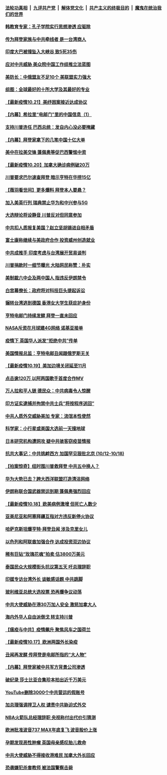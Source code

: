 ####  [法轮功真相](../../../../basic/blob/master/README.md?t=10212202) &nbsp;|&nbsp; [九评共产党](../../../../9ping.md/blob/master/README.md?t=10212202) &nbsp;|&nbsp; [解体党文化](../../../../jtdwh.md/blob/master/README.md?t=10212202)  &nbsp;|&nbsp; [共产主义的终极目的](../../../../gczydzjmd.md/blob/master/README.md?t=10212202) &nbsp;|&nbsp; [魔鬼在统治我们的世界](../../../../mgztzwmdsj.md/blob/master/README.md?t=10212202) 

#### [韩教育专家：孔子学院实行思想渗透 应驱除](../pages/nsc418/n12491110.md?t=10212202) 

#### [传为拜登家族与中共牵线者 是一台湾商人](../pages/nsc418/n12491078.md?t=10212202) 

#### [印度大巴被撞坠入大峡谷 致5死35伤](../pages/nsc418/n12490989.md?t=10212202) 

#### [应对中共威胁 美众院中国工作组推立法蓝图](../pages/nsc418/n12490849.md?t=10212202) 

#### [美防长：中俄盟友不足10个 美联盟实力强大](../pages/nsc418/n12490701.md?t=10212202) 

#### [组图：全球最好的十所大学及其最好的专业](../pages/nsc418/n12490249.md?t=10212202) 

#### [【最新疫情10.21】美纾困案接近达成协议](../pages/nsc418/n12489936.md?t=10212202) 

#### [【内幕】希拉里“电邮门”里的中国信息（1）](../pages/nsc418/n12489911.md?t=10212202) 

#### [支持川普连任 巴西总统：发自内心没必要掩藏](../pages/nsc418/n12489870.md?t=10212202) 

#### [【内幕】拜登家拿下的几笔中国十亿大单](../pages/nsc418/n12487902.md?t=10212202) 

#### [美中在拉美交锋 蓬佩奥等促巴西警惕中资](../pages/nsc418/n12489582.md?t=10212202) 

#### [【最新疫情10.20】加拿大确诊病例破20万](../pages/nsc418/n12487702.md?t=10212202) 

#### [川普要求巴尔速查拜登 暗示亨特在华捞15亿](../pages/nsc418/n12489415.md?t=10212202) 

#### [【薇羽看世间】更多爆料 拜登本人要悬？](../pages/nsc418/n12489423.md?t=10212202) 

#### [加入美英行列 瑞典禁止华为和中兴参与5G](../pages/nsc418/n12488805.md?t=10212202) 

#### [大选辩论将设静音 川普反对但同意参加](../pages/nsc418/n12488933.md?t=10212202) 

#### [中共扣人质报复美国？赵立坚胡锡进自相矛盾](../pages/nsc418/n12488608.md?t=10212202) 

#### [富士康称继续与美政府合作 投资威州创造就业](../pages/nsc418/n12488458.md?t=10212202) 

#### [中共成推手 印度考虑与台湾展开贸易谈判](../pages/nsc418/n12488240.md?t=10212202) 

#### [川普捐款时一细节曝光 大陆网民称赞：朴实](../pages/nsc418/n12486542.md?t=10212202) 

#### [美制裁六中企及两中国人 指违反伊朗禁令](../pages/nsc418/n12487771.md?t=10212202) 

#### [白宫幕僚长：政府将对科技巨头提起诉讼](../pages/nsc418/n12487409.md?t=10212202) 

#### [辗转台湾逃到德国 香港女大学生获庇护身份](../pages/nsc418/n12487540.md?t=10212202) 

#### [亨特电邮门持续发酵 拜登一直未回应](../pages/nsc418/n12487305.md?t=10212202) 

#### [NASA斥资在月球建4G网络 诺基亚接单](../pages/nsc418/n12487085.md?t=10212202) 

#### [疫情下 英国华人派发“拒绝中共”传单](../pages/nsc418/n12465104.md?t=10212202) 

#### [美国情报总监：亨特电邮丑闻跟俄罗斯无关](../pages/nsc418/n12486978.md?t=10212202) 

#### [【最新疫情10.19】美加边境关闭延至11月](../pages/nsc418/n12482137.md?t=10212202) 

#### [点击逾120万 以阿两国歌手首度合作MV](../pages/nsc418/n12485486.md?t=10212202) 

#### [万人拉和平人链 德民众：中共病毒令人惊醒](../pages/nsc418/n12485349.md?t=10212202) 

#### [印方证实逮捕并拘禁中共士兵“将按程序送回”](../pages/nsc418/n12486465.md?t=10212202) 

#### [中共人质外交威胁美加 专家：流氓本性使然](../pages/nsc418/n12486178.md?t=10212202) 

#### [科学家：小行星或美国大选前一天撞地球](../pages/nsc418/n12486328.md?t=10212202) 

#### [日本研究机构遭网攻 疑中共骇客窃疫苗情报](../pages/nsc418/n12486161.md?t=10212202) 

#### [抗共大事记：中共挑衅西方 加国罕见狠批北京 (10/12-10/18)](../pages/nsc418/n12484974.md?t=10212202) 

#### [【拍案惊奇】纽时围川普救拜登 中共五中换人？](../pages/nsc418/n12485538.md?t=10212202) 

#### [华为大势已去？跨大西洋联盟打造清洁网络](../pages/nsc418/n12485442.md?t=10212202) 

#### [伊朗称联合国武器禁运到期 蓬佩奥强烈回应](../pages/nsc418/n12485003.md?t=10212202) 

#### [【最新疫情10.18】欧美病例激增 但死亡人数少](../pages/nsc418/n12468511.md?t=10212202) 

#### [亚美尼亚和阿塞拜疆互指对方违反新停火协议](../pages/nsc418/n12484874.md?t=10212202) 

#### [哈萨克斯坦爆亨特‧拜登丑闻 涉及克里女儿](../pages/nsc418/n12484808.md?t=10212202) 

#### [以色列和阿联酋加强合作 达成投资双边协议](../pages/nsc418/n12484560.md?t=10212202) 

#### [稀有巨钻“玫瑰花魂”拍卖 估3800万美元](../pages/nsc418/n12482885.md?t=10212202) 

#### [泰国民众大规模街头抗议第五天 吁总理辞职](../pages/nsc418/n12484491.md?t=10212202) 

#### [印媒专访台湾外长 谈敏感话题 中共跳脚](../pages/nsc418/n12484354.md?t=10212202) 

#### [玻利维亚总统大选投票 恐再爆争议动荡](../pages/nsc418/n12484344.md?t=10212202) 

#### [中共大使威胁在港30万加人安全 激怒加拿大人](../pages/nsc418/n12484118.md?t=10212202) 

#### [海内外华人自由派倒戈 转支持川普](../pages/nsc418/n12483346.md?t=10212202) 

#### [【瘟疫与中共】疫情飙升 聚焦风车之国荷兰](../pages/nsc418/n12481885.md?t=10212202) 

#### [【最新疫情10.17】欧洲两国外长染疫](../pages/nsc418/n12482194.md?t=10212202) 

#### [丑闻再发酵 传拜登是电邮所指的“大人物”](../pages/nsc418/n12483050.md?t=10212202) 

#### [【内幕】拜登家被中共军方背景公司渗透](../pages/nsc418/n12482482.md?t=10212202) 

#### [破纪录 莎士比亚合集珍本拍出近千万美元](../pages/nsc418/n12482471.md?t=10212202) 

#### [YouTube删除3000个中共营运的假账号](../pages/nsc418/n12482575.md?t=10212202) 

#### [加总理强调捍卫人权 谴责中共胁迫式外交](../pages/nsc418/n12482494.md?t=10212202) 

#### [NBA火箭队总经理辞职 央视称付出代价引猜测](../pages/nsc418/n12481821.md?t=10212202) 

#### [欧洲批准波音737 MAX年底复飞 波音股价上涨](../pages/nsc418/n12481479.md?t=10212202) 

#### [孕期发现恶性肿瘤 英国母亲感叹胎儿救命](../pages/nsc418/n12481105.md?t=10212202) 

#### [中共大使威胁不得接收港难民 加拿大外长回应](../pages/nsc418/n12481603.md?t=10212202) 

#### [恐袭嫌犯杀害教师 被法国警察击毙](../pages/nsc418/n12481612.md?t=10212202) 

